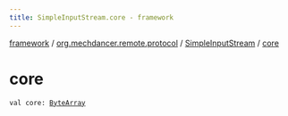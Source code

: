 ```yaml
---
title: SimpleInputStream.core - framework
---
```


[framework](../../index.html) / [org.mechdancer.remote.protocol](../index.html) / [SimpleInputStream](index.html) / [core](./core.html)

# core

`val core: `[`ByteArray`](https://kotlinlang.org/api/latest/jvm/stdlib/kotlin/-byte-array/index.html)